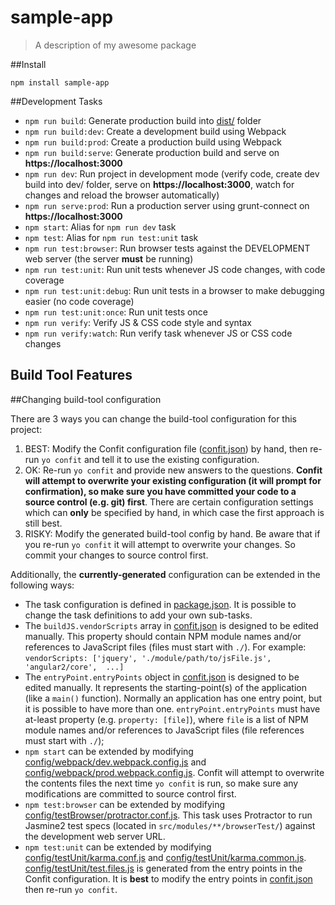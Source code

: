 <!--[RM_HEADING]-->
# sample-app

<!--[]-->
<!--[RM_DESCRIPTION]-->
> A description of my awesome package

<!--[]-->

<!--[RM_INSTALL]-->
##Install

    npm install sample-app


<!--[]-->

<!--[RM_DEVELOPMENT_TASKS]-->
##Development Tasks

- `npm run build`: Generate production build into [dist/](dist/) folder
- `npm run build:dev`: Create a development build using Webpack
- `npm run build:prod`: Create a production build using Webpack
- `npm run build:serve`: Generate production build and serve on **https://localhost:3000**
- `npm run dev`: Run project in development mode (verify code, create dev build into dev/ folder, serve on **https://localhost:3000**, watch for changes and reload the browser automatically)
- `npm run serve:prod`: Run a production server using grunt-connect on **https://localhost:3000**
- `npm start`: Alias for `npm run dev` task
- `npm test`: Alias for `npm run test:unit` task
- `npm run test:browser`: Run browser tests against the DEVELOPMENT web server (the server **must** be running)
- `npm run test:unit`: Run unit tests whenever JS code changes, with code coverage
- `npm run test:unit:debug`: Run unit tests in a browser to make debugging easier (no code coverage)
- `npm run test:unit:once`: Run unit tests once
- `npm run verify`: Verify JS & CSS code style and syntax
- `npm run verify:watch`: Run verify task whenever JS or CSS code changes



<!--[]-->

<!--[RM_BUILD_TOOL_FEATURES]-->
## Build Tool Features




<!--[]-->

<!--[RM_CHANGING_BUILD_TOOL_CONFIG]-->
##Changing build-tool configuration

There are 3 ways you can change the build-tool configuration for this project:

1. BEST: Modify the Confit configuration file ([confit.json](confit.json)) by hand, then re-run `yo confit` and tell it to use the existing configuration.
1. OK: Re-run `yo confit` and provide new answers to the questions. **Confit will attempt to overwrite your existing configuration (it will prompt for confirmation), so make sure you have committed your code to a source control (e.g. git) first**.
  There are certain configuration settings which can **only** be specified by hand, in which case the first approach is still best.
1. RISKY: Modify the generated build-tool config by hand. Be aware that if you re-run `yo confit` it will attempt to overwrite your changes. So commit your changes to source control first.

Additionally, the **currently-generated** configuration can be extended in the following ways:

- The task configuration is defined in [package.json](package.json). It is possible to change the task definitions to add your own sub-tasks.
- The `buildJS.vendorScripts` array in [confit.json](confit.json) is designed to be edited manually. This property should contain NPM module names and/or references to JavaScript files (files must start with `./`). For example: `vendorScripts: ['jquery', './module/path/to/jsFile.js', 'angular2/core',  ...]`
- The `entryPoint.entryPoints` object in [confit.json](confit.json) is designed to be edited manually. It represents the starting-point(s) of the application (like a `main()` function). Normally an application has one entry point, but it is possible to have more than one. `entryPoint.entryPoints` must have at-least property (e.g. `property: [file]`), where `file` is a list of NPM module names and/or references to JavaScript files (file references must start with `./`);
- `npm start` can be extended by modifying [config/webpack/dev.webpack.config.js](config/webpack/dev.webpack.config.js) and [config/webpack/prod.webpack.config.js](config/webpack/prod.webpack.config.js). Confit will attempt to overwrite the contents files the next time `yo confit` is run, so make sure any modifications are committed to source control first.
- `npm test:browser` can be extended by modifying [config/testBrowser/protractor.conf.js](config/testBrowser/protractor.conf.js). This task uses Protractor to run Jasmine2 test specs (located in `src/modules/**/browserTest/`) against the development web server URL.
- `npm test:unit` can be extended by modifying [config/testUnit/karma.conf.js](config/testUnit/karma.conf.js) and [config/testUnit/karma.common.js](config/testUnit/karma.common.js). [config/testUnit/test.files.js](config/testUnit/test.files.js) is generated from the entry points in the Confit configuration. It is **best** to modify the entry points in [confit.json](confit.json) then re-run `yo confit`.



<!--[]-->

